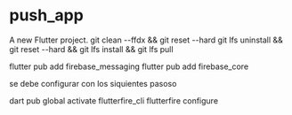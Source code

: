 # push_app

A new Flutter project.
git clean --ffdx && git reset --hard
git lfs uninstall && git reset --hard && git lfs install && git lfs pull

flutter pub add firebase_messaging
flutter pub add firebase_core  

se debe configurar con los siquientes pasoso

dart pub global activate flutterfire_cli
flutterfire configure